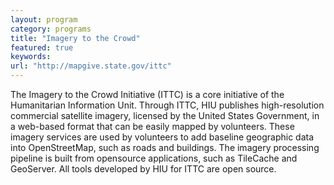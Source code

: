 ```yaml
---
layout: program
category: programs
title: "Imagery to the Crowd"
featured: true
keywords:
url: "http://mapgive.state.gov/ittc"
---
```

The Imagery to the Crowd Initiative (ITTC) is a core initiative of the Humanitarian Information Unit. Through ITTC, HIU publishes high-resolution commercial satellite imagery, licensed by the United States Government, in a web-based format that can be easily mapped by volunteers. These imagery services are used by volunteers to add baseline geographic data into OpenStreetMap, such as roads and buildings. The imagery processing pipeline is built from opensource applications, such as TileCache and GeoServer. All tools developed by HIU for ITTC are open source.
